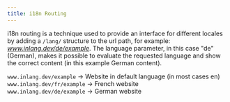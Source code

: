 ```yaml
---
title: i18n Routing
---
```


i18n routing is a technique used to provide an interface for different locales by adding a `/lang/` structure to the url path, for example: *www.inlang.dev/de/example*. The language parameter, in this case "de" (German), makes it possible to evaluate the requested language and show the correct content (in this example German content).

`www.inlang.dev/example` -> Website in default language (in most cases en)  
`www.inlang.dev/fr/example` -> French website  
`www.inlang.dev/de/example` -> German website
